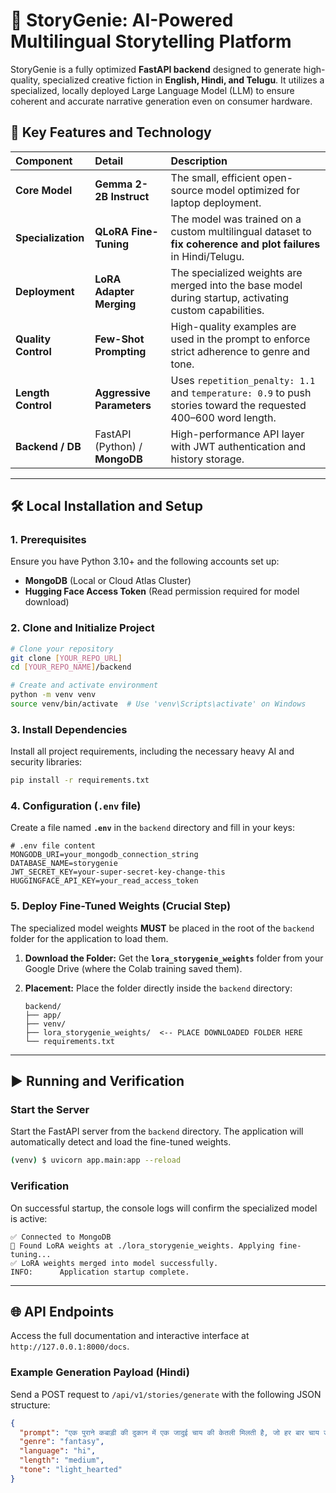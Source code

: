 
# 📖 StoryGenie: AI-Powered Multilingual Storytelling Platform

StoryGenie is a fully optimized **FastAPI backend** designed to generate high-quality, specialized creative fiction in **English, Hindi, and Telugu**. It utilizes a specialized, locally deployed Large Language Model (LLM) to ensure coherent and accurate narrative generation even on consumer hardware.

## 🚀 Key Features and Technology

| Component | Detail | Description |
| :--- | :--- | :--- |
| **Core Model** | **Gemma 2-2B Instruct** | The small, efficient open-source model optimized for laptop deployment. |
| **Specialization** | **QLoRA Fine-Tuning** | The model was trained on a custom multilingual dataset to **fix coherence and plot failures** in Hindi/Telugu. |
| **Deployment** | **LoRA Adapter Merging** | The specialized weights are merged into the base model during startup, activating custom capabilities. |
| **Quality Control** | **Few-Shot Prompting** | High-quality examples are used in the prompt to enforce strict adherence to genre and tone. |
| **Length Control** | **Aggressive Parameters** | Uses `repetition_penalty: 1.1` and `temperature: 0.9` to push stories toward the requested 400–600 word length. |
| **Backend / DB** | FastAPI (Python) / **MongoDB** | High-performance API layer with JWT authentication and history storage. |

-----

## 🛠️ Local Installation and Setup

### 1\. Prerequisites

Ensure you have Python 3.10+ and the following accounts set up:

  * **MongoDB** (Local or Cloud Atlas Cluster)
  * **Hugging Face Access Token** (Read permission required for model download)

### 2\. Clone and Initialize Project

```bash
# Clone your repository
git clone [YOUR_REPO_URL]
cd [YOUR_REPO_NAME]/backend

# Create and activate environment
python -m venv venv
source venv/bin/activate  # Use 'venv\Scripts\activate' on Windows
```

### 3\. Install Dependencies

Install all project requirements, including the necessary heavy AI and security libraries:

```bash
pip install -r requirements.txt
```

### 4\. Configuration (`.env` file)

Create a file named **`.env`** in the `backend` directory and fill in your keys:

```env
# .env file content
MONGODB_URI=your_mongodb_connection_string
DATABASE_NAME=storygenie
JWT_SECRET_KEY=your-super-secret-key-change-this
HUGGINGFACE_API_KEY=your_read_access_token 
```

### 5\. Deploy Fine-Tuned Weights (Crucial Step)

The specialized model weights **MUST** be placed in the root of the `backend` folder for the application to load them.

1.  **Download the Folder:** Get the **`lora_storygenie_weights`** folder from your Google Drive (where the Colab training saved them).

2.  **Placement:** Place the folder directly inside the `backend` directory:

    ```
    backend/
    ├── app/
    ├── venv/
    ├── lora_storygenie_weights/  <-- PLACE DOWNLOADED FOLDER HERE
    └── requirements.txt
    ```

-----

## ▶️ Running and Verification

### Start the Server

Start the FastAPI server from the `backend` directory. The application will automatically detect and load the fine-tuned weights.

```bash
(venv) $ uvicorn app.main:app --reload
```

### Verification

On successful startup, the console logs will confirm the specialized model is active:

```log
✅ Connected to MongoDB
💾 Found LoRA weights at ./lora_storygenie_weights. Applying fine-tuning...
✅ LoRA weights merged into model successfully.
INFO:      Application startup complete.
```

-----

## 🌐 API Endpoints

Access the full documentation and interactive interface at `http://127.0.0.1:8000/docs`.

### Example Generation Payload (Hindi)

Send a POST request to `/api/v1/stories/generate` with the following JSON structure:

```json
{
  "prompt": "एक पुराने कबाड़ी की दुकान में एक जादुई चाय की केतली मिलती है, जो हर बार चाय उबलने पर एक इच्छा पूरी करती है, लेकिन हर इच्छा में एक मज़ेदार गड़बड़ी हो जाती है।",
  "genre": "fantasy",
  "language": "hi",
  "length": "medium",
  "tone": "light_hearted"
}
```

